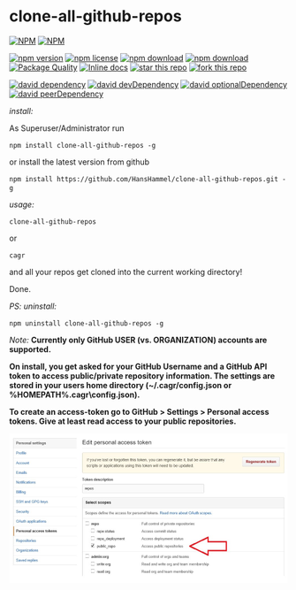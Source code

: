 # clone-all-github-repos

[![NPM](https://nodei.co/npm/clone-all-github-repos.png?downloads=true&downloadRank=true&stars=true)](https://nodei.co/npm/clone-all-github-repos/) 
[![NPM](https://nodei.co/npm-dl/clone-all-github-repos.png?months=9&height=3)](https://nodei.co/npm/clone-all-github-repos/)

[![npm version](https://img.shields.io/npm/v/clone-all-github-repos.svg)](https://www.npmjs.com/package/clone-all-github-repos)
[![npm license](https://img.shields.io/npm/l/clone-all-github-repos.svg)](https://www.npmjs.com/package/clone-all-github-repos)
[![npm download](https://img.shields.io/npm/dm/clone-all-github-repos.svg)](https://www.npmjs.com/package/clone-all-github-repos)
[![npm download](https://img.shields.io/npm/dt/clone-all-github-repos.svg)](https://www.npmjs.com/package/clone-all-github-repos)
[![Package Quality](http://npm.packagequality.com/shield/clone-all-github-repos.svg)](http://packagequality.com/#?package=clone-all-github-repos)
[![Inline docs](http://inch-ci.org/github/HansHammel/clone-all-github-repos.svg?branch=master)](http://inch-ci.org/github/HansHammel/clone-all-github-repos)
[![star this repo](http://githubbadges.com/star.svg?user=HansHammel&repoclone-all-github-repos&style=flat&color=fff&background=007ec6)](https://github.com/HansHammel/clone-all-github-repos)
[![fork this repo](http://githubbadges.com/fork.svg?user=HansHammel&repo=clone-all-github-repos&style=flat&color=fff&background=007ec6)](https://github.com/HansHammel/clone-all-github-repos/fork)

[![david dependency](https://img.shields.io/david/HansHammel/clone-all-github-repos.svg)](https://david-dm.org/HansHammel/clone-all-github-repos)
[![david devDependency](https://img.shields.io/david/dev/HansHammel/clone-all-github-repos.svg)](https://david-dm.org/HansHammel/clone-all-github-repos)
[![david optionalDependency](https://img.shields.io/david/optional/HansHammel/clone-all-github-repos.svg)](https://david-dm.org/HansHammel/clone-all-github-repos)
[![david peerDependency](https://img.shields.io/david/peer/HansHammel/clone-all-github-repos.svg)](https://david-dm.org/HansHammel/clone-all-github-repos)


*install:*

As Superuser/Administrator run

	npm install clone-all-github-repos -g

or install the latest version from github
	
	npm install https://github.com/HansHammel/clone-all-github-repos.git -g

*usage:*
	
	clone-all-github-repos

or

```shell
cagr
```

and all your repos get cloned into the current working directory!

Done.


*PS: uninstall:*

	npm uninstall clone-all-github-repos -g



*Note:* 
__Currently only GitHub USER (vs. ORGANIZATION) accounts are supported.__

__On install, you get asked for your GitHub Username and a GitHub API token to access public/private repository information. The settings are stored in your users home directory (~/.cagr/config.json or %HOMEPATH%\.cagr\config.json).__

__To create an access-token go to GitHub > Settings > Personal access tokens. Give at least read access to your public repositories.__ 

![create an access-token](/screenshots/githubsettings.jpg?raw=true "GitHub > Settings > Personal access tokens")

